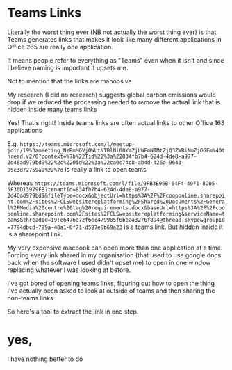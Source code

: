 # Teams Links

Literally the worst thing ever (NB not actually the worst thing ever) is that Teams generates links that makes it look like many different applications in Office 265 are really one application. 

It means people refer to everything as "Teams" even when it isn't and since I believe naming is important it upsets me.

Not to mention that the links are mahoosive.

My research (I did no research) suggests global carbon emissions would drop if we reduced the processing needed to remove the actual link that is hidden inside many teams links

Yes! That's right! Inside teams links are often actual links to other Office 163 applications

E.g. `https://teams.microsoft.com/l/meetup-join/19%3ameeting_NzRmMGVjOWUtNTBlNi00YmZjLWFmNTMtZjQ3ZWRiNmZjOGFm%40thread.v2/0?context=%7b%22Tid%22%3a%22834fb7b4-624d-4de8-a977-2d46ad979bd9%22%2c%22Oid%22%3a%22ca0c74d8-ab4d-426a-9643-95c3d72759a9%22%7d` is really a link to open teams

Whereas `https://teams.microsoft.com/l/file/9FB3E96B-64F4-4971-8D05-5F36D13979FB?tenantId=834fb7b4-624d-4de8-a977-2d46ad979bd9&fileType=docx&objectUrl=https%3A%2F%2Fcooponline.sharepoint.com%2Fsites%2FCLSwebsitereplatforming%2FShared%20Documents%2FGeneral%2FMedia%20centre%20tag%20requirements.docx&baseUrl=https%3A%2F%2Fcooponline.sharepoint.com%2Fsites%2FCLSwebsitereplatforming&serviceName=teams&threadId=19:e6476e72f6ec479985f6beaa3276f894@thread.skype&groupId=7794dbcd-799a-48a1-8f71-d597e8b69a23` is a teams link. But hidden inside it is a sharepoint link.

My very expensive macbook can open more than one application at a time. Forcing every link shared in my organisation (that used to use google docs back when the software I used didn't upset me) to open in one window replacing whatever I was looking at before.

I've got bored of opening teams links, figuring out how to open the thing I've actually been asked to look at outside of teams and then sharing the non-teams links.

So here's a tool to extract the link in one step.

# yes, 

I have nothing better to do   
